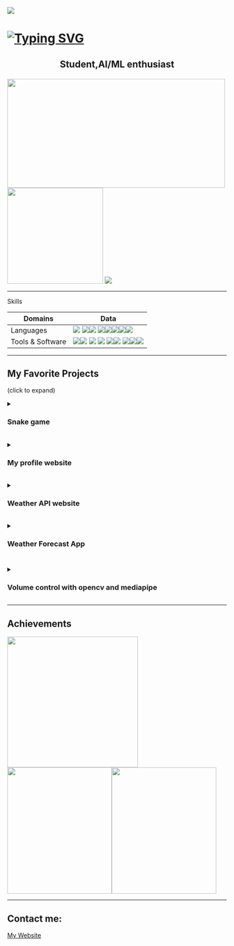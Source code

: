 ![](https://komarev.com/ghpvc/?username=greeenboi)

# [![Typing SVG](https://readme-typing-svg.demolab.com?font=Fira+Code&size=35&pause=999&color=8A04ED&width=1100&lines=%F0%9F%91%8B+Hi%2C+I%E2%80%99m+greeenboi;%F0%9F%91%80+I%E2%80%99m+interested+in+deep+learning+and+web+development;%F0%9F%8C%B1+I%E2%80%99m+currently+learning+python+and+rust;%F0%9F%92%9E%EF%B8%8F+I%E2%80%99m+looking+to+collaborate+on+web+development)](https://git.io/typing-svg)
<h2>
<p align="center">
  <b>Student,AI/ML enthusiast</b>
</p>
</h2>


<!---
greeenboi/greeenboi is a ✨ special ✨ repository because its `README.md` (this file) appears on your GitHub profile.
You can click the Preview link to take a look at your changes.
--->


<p float = "left">  
<img height="250em" width="500em" src="https://github-readme-stats-git-masterrstaa-rickstaa.vercel.app/api?username=greeenboi&count_private=true&show_icons=true&theme=synthwave"/> <img height="220em" src="https://github-readme-stats-git-masterrstaa-rickstaa.vercel.app/api/top-langs/?username=greeenboi&text_bold&count_private=true&show_icons=true&layout=compact&theme=synthwave"/> <img src="https://github-readme-streak-stats.herokuapp.com?user=greeenboi&theme=synthwave&fire=A1EB02"/>
</p>

***


  Skills

|Domains|Data|
|----|----|
|Languages|<img src="https://github.com/devicons/devicon/blob/master/icons/c/c-original.svg"> <img src="https://github.com/devicons/devicon/blob/master/icons/html5/html5-original.svg"><img src="https://github.com/devicons/devicon/blob/master/icons/csharp/csharp-original.svg"> <img src="https://github.com/devicons/devicon/blob/master/icons/markdown/markdown-original.svg"><img src="https://github.com/devicons/devicon/blob/master/icons/python/python-original.svg"><img src="https://github.com/devicons/devicon/blob/master/icons/javascript/javascript-original.svg"><img src="https://github.com/devicons/devicon/blob/master/icons/react/react-original.svg"><img src="https://github.com/devicons/devicon/blob/master/icons/tailwindcss/tailwindcss-original-wordmark.svg">|
|Tools & Software|<img src="https://github.com/devicons/devicon/blob/master/icons/opencv/opencv-original.svg"><img src="https://github.com/devicons/devicon/blob/master/icons/threejs/threejs-original.svg"> <img src="https://github.com/devicons/devicon/blob/master/icons/azure/azure-original.svg"> <img src="https://github.com/devicons/devicon/blob/master/icons/blender/blender-original.svg"> <img src="https://github.com/devicons/devicon/blob/master/icons/vscode/vscode-original.svg"><img src="https://github.com/devicons/devicon/blob/master/icons/visualstudio/visualstudio-plain.svg"> <img src="https://github.com/devicons/devicon/blob/master/icons/jetbrains/jetbrains-original.svg"><img src="https://github.com/devicons/devicon/blob/master/icons/photoshop/photoshop-line.svg"><img src="https://github.com/devicons/devicon/blob/master/icons/raspberrypi/raspberrypi-original.svg">|
  

  
***

## My Favorite Projects
(click to expand)
<br>
<details id=1 closed>
  <summary><h3>Snake game</h3></summary>
  <a href="https://github.com/greeenboi/Snake-Game">
    <img align="center" src="https://github-readme-stats-git-masterrstaa-rickstaa.vercel.app/api/pin/?username=greeenboi&repo=Snake-Game&show_owner=true&show_icons=true&theme=synthwave">
  </a>
 </details>
 <br>
<details id=2 closed>
  <summary><h3>My profile website</h3></summary>
  <a href="https://github.com/greeenboi/Suvans-website">
    <img align="center" src="https://github-readme-stats-git-masterrstaa-rickstaa.vercel.app/api/pin/?username=greeenboi&repo=Suvans-website&show_owner=true&show_icons=true&theme=synthwave">
  </a>
 </details>
  <br>
<details id=3 closed>
  <summary><h3>Weather API website</h3></summary>
  <a href="https://github.com/greeenboi/weather-website">
    <img align="center" src="https://github-readme-stats-git-masterrstaa-rickstaa.vercel.app/api/pin/?username=greeenboi&repo=weather-website&show_owner=true&show_icons=true&theme=synthwave">
  </a>
 </details>
   <br>
<details id=4 closed>
  <summary><h3>Weather Forecast App<h3></summary>
  <a href="https://github.com/greeenboi/Weather-app">
    <img align="center" src="https://github-readme-stats-git-masterrstaa-rickstaa.vercel.app/api/pin/?username=greeenboi&repo=Weather-app&show_owner=true&show_icons=true&theme=synthwave"/>
  </a>
  </details>
  <br>
<details id=5 closed>
  <summary><h3>Volume control with opencv and mediapipe</h3></summary>
  <a href="https://github.com/greeenboi/Volume-control-with-hand-detection">
    <img align="center" src="https://github-readme-stats-git-masterrstaa-rickstaa.vercel.app/api/pin/?username=greeenboi&repo=Volume-control-with-hand-detection&show_owner=true&show_icons=true&theme=synthwave">
  </a>
 </details>

***

## Achievements

<a href ="https://www.credly.com/badges/44ac2fcd-0d6d-46a6-9942-439e68afaf66/public_url"><img src="https://user-images.githubusercontent.com/118198968/226444495-c37c2eb8-63e7-4320-9ff0-5cb526e4a4e7.png" style="width:300px;height:300px;"></a><img src="https://user-images.githubusercontent.com/118198968/227723940-65f60bd8-024c-48a8-812b-6da679eaaf91.png" style="width:240;height:290px;"><img src="https://user-images.githubusercontent.com/118198968/236622308-1fbc26ff-0f8a-4de5-aa0f-bcf0b07c6fb7.png" style="width:240;height:290px;">



***

## Contact me:

<a href="https://suvangs.netlify.app/">My Website</a>

 
 



